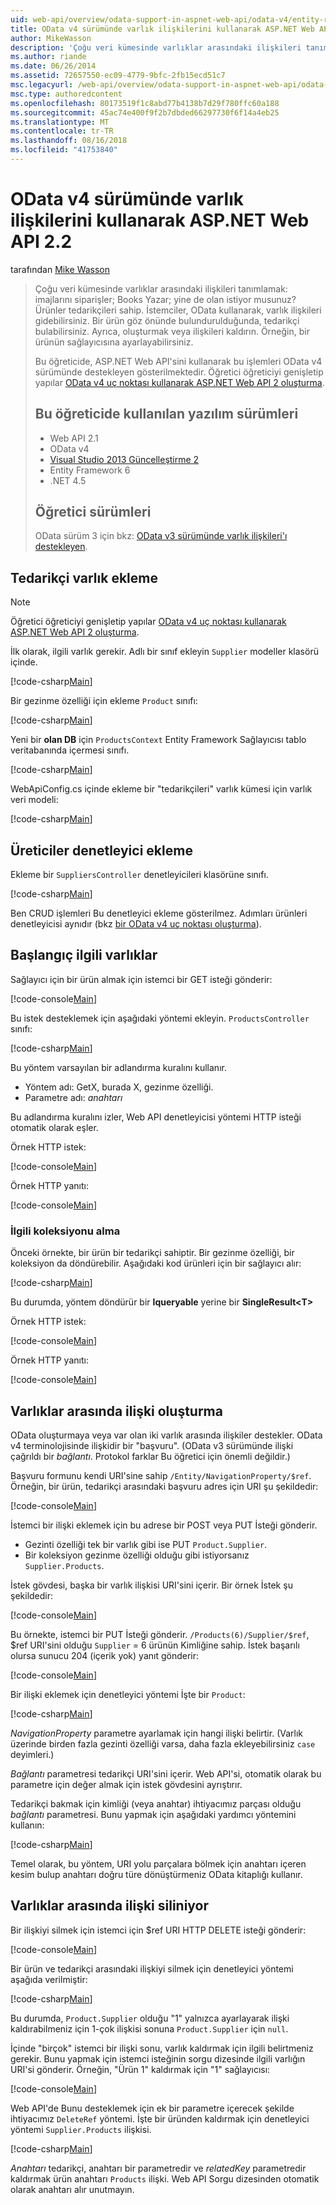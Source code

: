 ```yaml
---
uid: web-api/overview/odata-support-in-aspnet-web-api/odata-v4/entity-relations-in-odata-v4
title: OData v4 sürümünde varlık ilişkilerini kullanarak ASP.NET Web API 2.2 | Microsoft Docs
author: MikeWasson
description: 'Çoğu veri kümesinde varlıklar arasındaki ilişkileri tanımlamak: imajlarını siparişler; Books Yazar; yine de olan istiyor musunuz? Ürünler tedarikçileri sahip. OData kullanarak istemcileri üzerinden gidebilirsiniz...'
ms.author: riande
ms.date: 06/26/2014
ms.assetid: 72657550-ec09-4779-9bfc-2fb15ecd51c7
msc.legacyurl: /web-api/overview/odata-support-in-aspnet-web-api/odata-v4/entity-relations-in-odata-v4
msc.type: authoredcontent
ms.openlocfilehash: 80173519f1c8abd77b4138b7d29f780ffc60a188
ms.sourcegitcommit: 45ac74e400f9f2b7dbded66297730f6f14a4eb25
ms.translationtype: MT
ms.contentlocale: tr-TR
ms.lasthandoff: 08/16/2018
ms.locfileid: "41753840"
---
```

<a name="entity-relations-in-odata-v4-using-aspnet-web-api-22"></a>OData v4 sürümünde varlık ilişkilerini kullanarak ASP.NET Web API 2.2
====================
tarafından [Mike Wasson](https://github.com/MikeWasson)

> Çoğu veri kümesinde varlıklar arasındaki ilişkileri tanımlamak: imajlarını siparişler; Books Yazar; yine de olan istiyor musunuz? Ürünler tedarikçileri sahip. İstemciler, OData kullanarak, varlık ilişkileri gidebilirsiniz. Bir ürün göz önünde bulundurulduğunda, tedarikçi bulabilirsiniz. Ayrıca, oluşturmak veya ilişkileri kaldırın. Örneğin, bir ürünün sağlayıcısına ayarlayabilirsiniz.
> 
> Bu öğreticide, ASP.NET Web API'sini kullanarak bu işlemleri OData v4 sürümünde destekleyen gösterilmektedir. Öğretici öğreticiyi genişletip yapılar [OData v4 uç noktası kullanarak ASP.NET Web API 2 oluşturma](create-an-odata-v4-endpoint.md).
> 
> ## <a name="software-versions-used-in-the-tutorial"></a>Bu öğreticide kullanılan yazılım sürümleri
> 
> 
> - Web API 2.1
> - OData v4
> - [Visual Studio 2013 Güncelleştirme 2](https://www.visualstudio.com/downloads/download-visual-studio-vs)
> - Entity Framework 6
> - .NET 4.5
> 
> 
> ## <a name="tutorial-versions"></a>Öğretici sürümleri
> 
> OData sürüm 3 için bkz: [OData v3 sürümünde varlık ilişkileri'ı destekleyen](https://asp.net/web-api/overview/odata-support-in-aspnet-web-api/odata-v3/working-with-entity-relations).


## <a name="add-a-supplier-entity"></a>Tedarikçi varlık ekleme

> [!NOTE]
> Öğretici öğreticiyi genişletip yapılar [OData v4 uç noktası kullanarak ASP.NET Web API 2 oluşturma](create-an-odata-v4-endpoint.md).


İlk olarak, ilgili varlık gerekir. Adlı bir sınıf ekleyin `Supplier` modeller klasörü içinde.

[!code-csharp[Main](entity-relations-in-odata-v4/samples/sample1.cs)]

Bir gezinme özelliği için ekleme `Product` sınıfı:

[!code-csharp[Main](entity-relations-in-odata-v4/samples/sample2.cs?highlight=13-15)]

Yeni bir **olan DB** için `ProductsContext` Entity Framework Sağlayıcısı tablo veritabanında içermesi sınıfı.

[!code-csharp[Main](entity-relations-in-odata-v4/samples/sample3.cs?highlight=10)]

WebApiConfig.cs içinde ekleme bir &quot;tedarikçileri&quot; varlık kümesi için varlık veri modeli:

[!code-csharp[Main](entity-relations-in-odata-v4/samples/sample4.cs?highlight=6)]

## <a name="add-a-suppliers-controller"></a>Üreticiler denetleyici ekleme

Ekleme bir `SuppliersController` denetleyicileri klasörüne sınıfı.

[!code-csharp[Main](entity-relations-in-odata-v4/samples/sample5.cs)]

Ben CRUD işlemleri Bu denetleyici ekleme gösterilmez. Adımları ürünleri denetleyicisi aynıdır (bkz [bir OData v4 uç noktası oluşturma](create-an-odata-v4-endpoint.md)).

## <a name="getting-related-entities"></a>Başlangıç ilgili varlıklar

Sağlayıcı için bir ürün almak için istemci bir GET isteği gönderir:

[!code-console[Main](entity-relations-in-odata-v4/samples/sample6.cmd)]

Bu istek desteklemek için aşağıdaki yöntemi ekleyin. `ProductsController` sınıfı:

[!code-csharp[Main](entity-relations-in-odata-v4/samples/sample7.cs)]

Bu yöntem varsayılan bir adlandırma kuralını kullanır.

- Yöntem adı: GetX, burada X, gezinme özelliği.
- Parametre adı: *anahtarı*

Bu adlandırma kuralını izler, Web API denetleyicisi yöntemi HTTP isteği otomatik olarak eşler.

Örnek HTTP istek:

[!code-console[Main](entity-relations-in-odata-v4/samples/sample8.cmd)]

Örnek HTTP yanıtı:

[!code-console[Main](entity-relations-in-odata-v4/samples/sample9.cmd)]

### <a name="getting-a-related-collection"></a>İlgili koleksiyonu alma

Önceki örnekte, bir ürün bir tedarikçi sahiptir. Bir gezinme özelliği, bir koleksiyon da döndürebilir. Aşağıdaki kod ürünleri için bir sağlayıcı alır:

[!code-csharp[Main](entity-relations-in-odata-v4/samples/sample10.cs)]

Bu durumda, yöntem döndürür bir **Iqueryable** yerine bir **SingleResult&lt;T&gt;**

Örnek HTTP istek:

[!code-console[Main](entity-relations-in-odata-v4/samples/sample11.cmd)]

Örnek HTTP yanıtı:

[!code-console[Main](entity-relations-in-odata-v4/samples/sample12.cmd)]

## <a name="creating-a-relationship-between-entities"></a>Varlıklar arasında ilişki oluşturma

OData oluşturmaya veya var olan iki varlık arasında ilişkiler destekler. OData v4 terminolojisinde ilişkidir bir &quot;başvuru&quot;. (OData v3 sürümünde ilişki çağrıldı bir *bağlantı*. Protokol farklar Bu öğretici için önemli değildir.)

Başvuru formunu kendi URI'sine sahip `/Entity/NavigationProperty/$ref`. Örneğin, bir ürün, tedarikçi arasındaki başvuru adres için URI şu şekildedir:

[!code-console[Main](entity-relations-in-odata-v4/samples/sample13.cmd)]

İstemci bir ilişki eklemek için bu adrese bir POST veya PUT İsteği gönderir.

- Gezinti özelliği tek bir varlık gibi ise PUT `Product.Supplier`.
- Bir koleksiyon gezinme özelliği olduğu gibi istiyorsanız `Supplier.Products`.

İstek gövdesi, başka bir varlık ilişkisi URI'sini içerir. Bir örnek İstek şu şekildedir:

[!code-console[Main](entity-relations-in-odata-v4/samples/sample14.cmd)]

Bu örnekte, istemci bir PUT İsteği gönderir. `/Products(6)/Supplier/$ref`, $ref URI'sini olduğu `Supplier` = 6 ürünün Kimliğine sahip. İstek başarılı olursa sunucu 204 (içerik yok) yanıt gönderir:

[!code-console[Main](entity-relations-in-odata-v4/samples/sample15.cmd)]

Bir ilişki eklemek için denetleyici yöntemi İşte bir `Product`:

[!code-csharp[Main](entity-relations-in-odata-v4/samples/sample16.cs)]

*NavigationProperty* parametre ayarlamak için hangi ilişki belirtir. (Varlık üzerinde birden fazla gezinti özelliği varsa, daha fazla ekleyebilirsiniz `case` deyimleri.)

*Bağlantı* parametresi tedarikçi URI'sini içerir. Web API'si, otomatik olarak bu parametre için değer almak için istek gövdesini ayrıştırır.

Tedarikçi bakmak için kimliği (veya anahtar) ihtiyacımız parçası olduğu *bağlantı* parametresi. Bunu yapmak için aşağıdaki yardımcı yöntemini kullanın:

[!code-csharp[Main](entity-relations-in-odata-v4/samples/sample17.cs)]

Temel olarak, bu yöntem, URI yolu parçalara bölmek için anahtarı içeren kesim bulup anahtarı doğru türe dönüştürmeniz OData kitaplığı kullanır.

## <a name="deleting-a-relationship-between-entities"></a>Varlıklar arasında ilişki siliniyor

Bir ilişkiyi silmek için istemci için $ref URI HTTP DELETE isteği gönderir:

[!code-console[Main](entity-relations-in-odata-v4/samples/sample18.cmd)]

Bir ürün ve tedarikçi arasındaki ilişkiyi silmek için denetleyici yöntemi aşağıda verilmiştir:

[!code-csharp[Main](entity-relations-in-odata-v4/samples/sample19.cs)]

Bu durumda, `Product.Supplier` olduğu &quot;1&quot; yalnızca ayarlayarak ilişki kaldırabilmeniz için 1-çok ilişkisi sonuna `Product.Supplier` için `null`.

İçinde &quot;birçok&quot; istemci bir ilişki sonu, varlık kaldırmak için ilgili belirtmeniz gerekir. Bunu yapmak için istemci isteğinin sorgu dizesinde ilgili varlığın URI'si gönderir. Örneğin, "Ürün 1" kaldırmak için "1" sağlayıcısı:

[!code-console[Main](entity-relations-in-odata-v4/samples/sample20.cmd?highlight=1)]

Web API'de Bunu desteklemek için ek bir parametre içerecek şekilde ihtiyacımız `DeleteRef` yöntemi. İşte bir üründen kaldırmak için denetleyici yöntemi `Supplier.Products` ilişkisi.

[!code-csharp[Main](entity-relations-in-odata-v4/samples/sample21.cs)]

*Anahtarı* tedarikçi, anahtarı bir parametredir ve *relatedKey* parametredir kaldırmak ürün anahtarı `Products` ilişki. Web API Sorgu dizesinden otomatik olarak anahtarı alır unutmayın.
